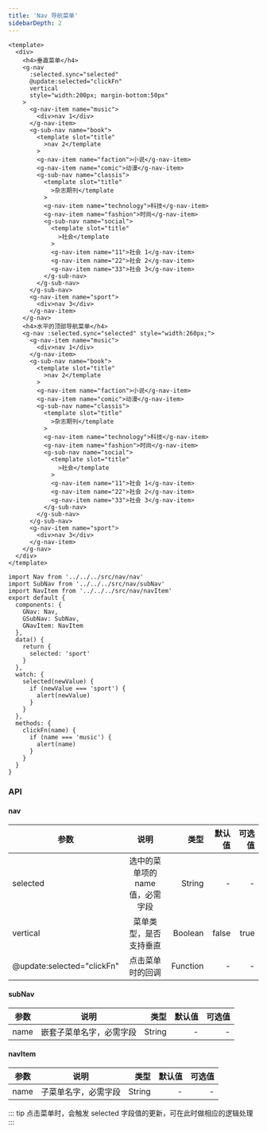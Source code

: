 ```yaml
---
title: 'Nav 导航菜单'
sidebarDepth: 2
---
```


<ClientOnly>
  <nav-demo-1/>
</ClientOnly>

```vue{4}
<template>
  <div>
    <h4>垂直菜单</h4>
    <g-nav
      :selected.sync="selected"
      @update:selected="clickFn"
      vertical
      style="width:200px; margin-bottom:50px"
    >
      <g-nav-item name="music">
        <div>nav 1</div>
      </g-nav-item>
      <g-sub-nav name="book">
        <template slot="title"
          >nav 2</template
        >
        <g-nav-item name="faction">小说</g-nav-item>
        <g-nav-item name="comic">动漫</g-nav-item>
        <g-sub-nav name="classis">
          <template slot="title"
            >杂志期刊</template
          >
          <g-nav-item name="technology">科技</g-nav-item>
          <g-nav-item name="fashion">时尚</g-nav-item>
          <g-sub-nav name="social">
            <template slot="title"
              >社会</template
            >
            <g-nav-item name="11">社会 1</g-nav-item>
            <g-nav-item name="22">社会 2</g-nav-item>
            <g-nav-item name="33">社会 3</g-nav-item>
          </g-sub-nav>
        </g-sub-nav>
      </g-sub-nav>
      <g-nav-item name="sport">
        <div>nav 3</div>
      </g-nav-item>
    </g-nav>
    <h4>水平的顶部导航菜单</h4>
    <g-nav :selected.sync="selected" style="width:260px;">
      <g-nav-item name="music">
        <div>nav 1</div>
      </g-nav-item>
      <g-sub-nav name="book">
        <template slot="title"
          >nav 2</template
        >
        <g-nav-item name="faction">小说</g-nav-item>
        <g-nav-item name="comic">动漫</g-nav-item>
        <g-sub-nav name="classis">
          <template slot="title"
            >杂志期刊</template
          >
          <g-nav-item name="technology">科技</g-nav-item>
          <g-nav-item name="fashion">时尚</g-nav-item>
          <g-sub-nav name="social">
            <template slot="title"
              >社会</template
            >
            <g-nav-item name="11">社会 1</g-nav-item>
            <g-nav-item name="22">社会 2</g-nav-item>
            <g-nav-item name="33">社会 3</g-nav-item>
          </g-sub-nav>
        </g-sub-nav>
      </g-sub-nav>
      <g-nav-item name="sport">
        <div>nav 3</div>
      </g-nav-item>
    </g-nav>
  </div>
</template>
```

```js{4}
import Nav from '../../../src/nav/nav'
import SubNav from '../../../src/nav/subNav'
import NavItem from '../../../src/nav/navItem'
export default {
  components: {
    GNav: Nav,
    GSubNav: SubNav,
    GNavItem: NavItem
  },
  data() {
    return {
      selected: 'sport'
    }
  },
  watch: {
    selected(newValue) {
      if (newValue === 'sport') {
        alert(newValue)
      }
    }
  },
  methods: {
    clickFn(name) {
      if (name === 'music') {
        alert(name)
      }
    }
  }
}
```

### API

#### nav

| 参数                       |               说明               |     类型 | 默认值 | 可选值 |
| -------------------------- | :------------------------------: | -------: | -----: | -----: |
| selected                   | 选中的菜单项的 name 值，必需字段 |   String |      - |      - |
| vertical                   |      菜单类型，是否支持垂直      |  Boolean |  false |   true |
| @update:selected="clickFn" |         点击菜单时的回调         | Function |      - |      - |

#### subNav

| 参数 |           说明           |   类型 | 默认值 | 可选值 |
| ---- | :----------------------: | -----: | -----: | -----: |
| name | 嵌套子菜单名字，必需字段 | String |      - |      - |

#### navItem

| 参数 |         说明         |   类型 | 默认值 | 可选值 |
| ---- | :------------------: | -----: | -----: | -----: |
| name | 子菜单名字，必需字段 | String |      - |      - |

::: tip
点击菜单时，会触发 selected 字段值的更新，可在此时做相应的逻辑处理
:::
